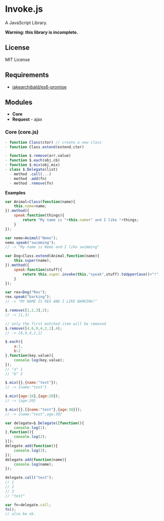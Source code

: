Invoke.js
=========

A JavaScript Library.

**Warning: this library is incomplete.**

License
-------

MIT License

Requirements
------------

- [jakearchibald/es6-promise](https://github.com/jakearchibald/es6-promise)

Modules
-------

- **Core**
- **Request** - ajax

### Core (core.js)

```javascript
- function Class(ctor) // create a new class
- function Class.extend(extend,ctor)

- function $.remove(arr,value)
- function $.each(obj,cb)
- function $.mix(obj,mix)
- class $.Delegate(list)
  - method .call(...)
  - method .add(fn)
  - method .remove(fn)
```

**Examples**

```javascript
var Animal=Class(function(name){
    this.name=name;
}).method({
    speak:function(things){
        return "My name is "+this.name+" and I like "+things;
    }
});

var nemo=Animal("Nemo");
nemo.speak("swimming");
// -> "My name is Nemo and I like swimming"

var Dog=Class.extend(Animal,function(name){
    this.super(name);
}).method({
    speak:function(stuff){
        return this.super.invoke(this,"speak",stuff).toUpperCase()+"!";
    }
});

var rex=Dog("Rex");
rex.speak("barking");
// -> "MY NAME IS REX AND I LIKE BARKING!"
```

```javascript
$.remove([1,2,3],2);
// -> [1,3]

// only the first matched item will be removed
$.remove([4,6,9,4,2,1],4);
// -> [6,9,4,2,1]

$.each({
    a:1,
    b:2
},function(key,value){
    console.log(key,value);
});
// "a" 1
// "b" 2

$.mix({},{name:"test"});
// -> {name:"test"}

$.mix({age:16},{age:20});
// -> {age:20}

$.mix({},[{name:"test"},{age:30}]);
// -> {name:"test",age:30}

var delegate=$.Delegate([function(){
    console.log(1);
},function(){
    console.log(2);
}]);
delegate.add(function(){
    console.log(3);
});
delegate.add(function(name){
    console.log(name);
});

delegate.call("test");
// 1
// 2
// 3
// "test"

var fn=delegate.call;
fn();
// also be ok.
```
